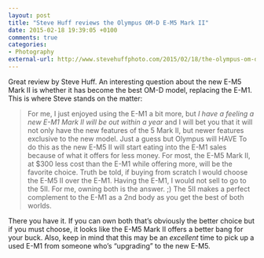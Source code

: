 ```yaml
---
layout: post
title: "Steve Huff reviews the Olympus OM-D E-M5 Mark II"
date: 2015-02-18 19:39:05 +0100
comments: true
categories: 
- Photography
external-url: http://www.stevehuffphoto.com/2015/02/18/the-olympus-om-d-e-m5-mark-ii-review-olympus-continues-to-innovate/
---
```


Great review by Steve Huff. An interesting question about the new E-M5 Mark II is whether it has become the best OM-D model, replacing the E-M1. This is where Steve stands on the matter:

> For me, I just enjoyed using the E-M1 a bit more, but _I have a feeling a new E-M1 Mark II will be out within a year_ and I will bet you that it will not only have the new features of the 5 Mark II, but newer features exclusive to the new model. Just a guess but Olympus will HAVE To do this as the new E-M5 II will start eating into the E-M1 sales because of what it offers for less money. For most, the E-M5 Mark II, at $300 less cost than the E-M1 while offering more, will be the favorite choice. Truth be told, if buying from scratch I would choose the E-M5 II over the E-M1. Having the E-M1, I would not sell to go to the 5II. For me, owning both is the answer. ;) The 5II makes a perfect complement to the E-M1 as a 2nd body as you get the best of both worlds.

There you have it. If you can own both that’s obviously the better choice but if you must choose, it looks like the E-M5 Mark II offers a better bang for your buck. Also, keep in mind that this may be an _excellent_ time to pick up a used E-M1 from someone who’s “upgrading” to the new E-M5.